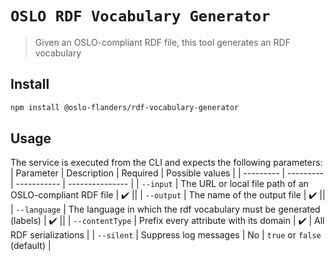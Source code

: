 # `OSLO RDF Vocabulary Generator`

> Given an OSLO-compliant RDF file, this tool generates an RDF vocabulary

## Install
```bash
npm install @oslo-flanders/rdf-vocabulary-generator
```

## Usage

The service is executed from the CLI and expects the following parameters:
| Parameter | Description | Required | Possible values |
| --------- | --------- | ----------- | --------------- |
| `--input` | The URL or local file path of an OSLO-compliant RDF file | :heavy_check_mark: ||
| `--output` | The name of the output file | :heavy_check_mark: ||
| `--language` | The language in which the rdf vocabulary must be generated (labels) | :heavy_check_mark: ||
| `--contentType` | Prefix every attribute with its domain | :heavy_check_mark: | All RDF serializations |
| `--silent` | Suppress log messages | No | `true` or `false` (default) |